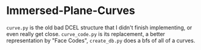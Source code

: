 # Immersed-Plane-Curves

`curve.py` is the old bad DCEL structure that I didn't finish implementing, or even really get close.
`curve_code.py` is its replacement, a better representation by "Face Codes",
`create_db.py` does a bfs of all of a curves.
